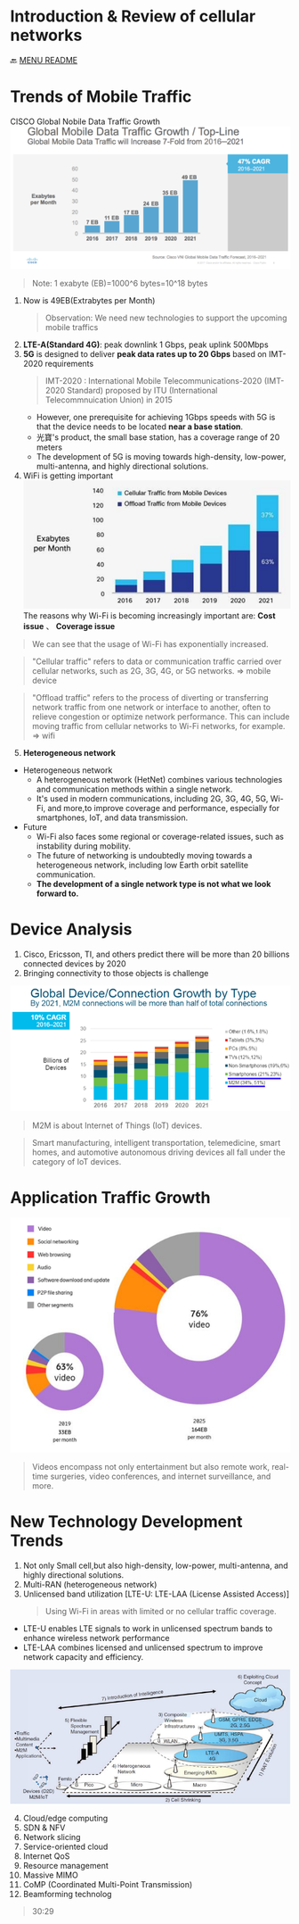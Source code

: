 Introduction & Review of cellular networks
===
🔙 [MENU README](../README.md)


# Trends of Mobile Traffic
CISCO Global Nobile Data Traffic Growth
![](../src/CISCO%20Mobile%20Data%20Traffic%20Growth.png)
 > Note: 1 exabyte (EB)=1000^6 bytes=10^18 bytes

1. Now is 49EB(Extrabytes per Month)
    > Observation: We need new technologies to support the upcoming mobile traffics
2. **LTE-A(Standard 4G)**: peak downlink 1 Gbps, peak uplink 500Mbps
3. **5G** is designed to deliver **peak data rates up to 20 Gbps** based on IMT-2020 requirements
    > IMT-2020 : International Mobile Telecommunications-2020 (IMT-2020 Standard) proposed by ITU (International Telecommnuication Union) in 2015
    - However, one prerequisite for achieving 1Gbps speeds with 5G is that the device needs to be located **near a base station**.
    - 光寶's product, the small base station, has a coverage range of 20 meters
    - The development of 5G is moving towards high-density, low-power, multi-antenna, and highly directional solutions.
3. WiFi is getting important
![](../src/Traffic%20from%20Mobile%20Devices.png)
The reasons why Wi-Fi is becoming increasingly important are: **Cost issue** 、 **Coverage issue**

> We can see that the usage of Wi-Fi has exponentially increased. 

> "Cellular traffic" refers to data or communication traffic carried over cellular networks, such as 2G, 3G, 4G, or 5G networks. => mobile device

> "Offload traffic" refers to the process of diverting or transferring network traffic from one network or interface to another, often to relieve congestion or optimize network performance. This can include moving traffic from cellular networks to Wi-Fi networks, for example. => wifi

5. **Heterogeneous network**
- Heterogeneous network
  - A heterogeneous network (HetNet) combines various technologies and communication methods within a single network. 
  - It's used in modern communications, including 2G, 3G, 4G, 5G, Wi-Fi, and more,to improve coverage and performance, especially for smartphones, IoT, and data transmission.
- Future
  - Wi-Fi also faces some regional or coverage-related issues, such as instability during mobility. 
  - The future of networking is undoubtedly moving towards a heterogeneous network, including low Earth orbit satellite communication.
  - **The development of a single network type is not what we look forward to.**

# Device Analysis
1. Cisco, Ericsson, TI, and others predict there will be more than 20 billions connected devices by 2020
2. Bringing connectivity to those objects is challenge

![](../src/Global%20Device%20Connection%20Growth%20by%20Type.png)
> M2M is about Internet of Things (IoT) devices.

> Smart manufacturing, intelligent transportation, telemedicine, smart homes, and automotive autonomous driving devices all fall under the category of IoT devices.


# Application Traffic Growth
![](./../src/Application%20Traffic%20Growth.png)
> Videos encompass not only entertainment but also remote work, real-time surgeries, video conferences, and internet surveillance, and more.

# New Technology Development Trends
1. Not only Small cell,but also high-density, low-power, multi-antenna, and highly directional solutions.
2. Multi-RAN (heterogeneous network)
3. Unlicensed band utilization [LTE-U: LTE-LAA (License Assisted Access)]
    > Using Wi-Fi in areas with limited or no cellular traffic coverage.
  - LTE-U enables LTE signals to work in unlicensed spectrum bands to enhance wireless network performance
  - LTE-LAA combines licensed and unlicensed spectrum to improve network capacity and efficiency.
    

![](../src/New%20Technology%20Development%20Trends.png)


4. Cloud/edge computing
5. SDN & NFV
6. Network slicing
7. Service-oriented cloud
8. Internet QoS
9. Resource management
10. Massive MIMO
11. CoMP (Coordinated Multi-Point Transmission)
12. Beamforming technolog

> 30:29















































